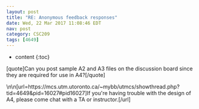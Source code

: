 ```yaml
---
layout: post
title: "RE: Anonymous feedback responses"
date: Wed, 22 Mar 2017 11:08:46 EDT
nav: post
category: CSC209
tags: [4649]
---
```


* content
{:toc}

[quote]Can you post sample A2 and A3 files on the discussion board since they are required for use in A4?[/quote]
<!-- more -->
<p>\n\n[url=https://mcs.utm.utoronto.ca/~mybb/utmcs/showthread.php?tid=4649&pid=16027#pid16027]If you're having trouble with the design of A4, please come chat with a TA or instructor.[/url]</p>
